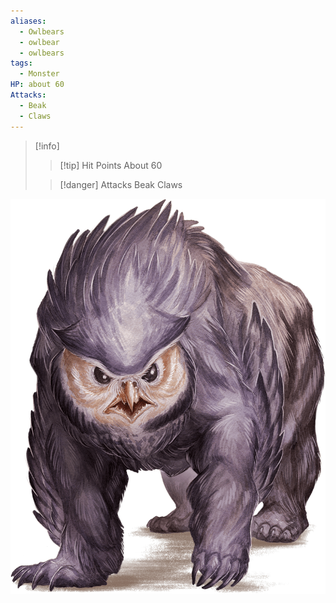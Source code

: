 ```yaml
---
aliases:
  - Owlbears
  - owlbear
  - owlbears
tags:
  - Monster
HP: about 60
Attacks:
  - Beak
  - Claws
---
```


> [!info] 
> >[!tip] Hit Points
> > About 60
> 
> >[!danger] Attacks
> >Beak
> >Claws

![](images/Pasted%20image%2020240527151741.png)